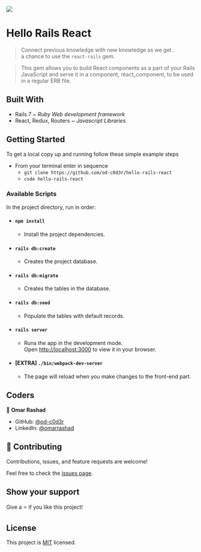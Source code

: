 ![](https://img.shields.io/badge/Microverse-blueviolet)

# Hello Rails React 

> Connect previous knowledge with new knowledge as we get .\
> a chance to use the `react-rails` gem. 

> This gem allows you to build React components as a part of your Rails JavaScript and serve it in a component, react_component, to be used in a regular ERB file.

## Built With

- Rails 7 ~ _Ruby Web development framework_
- React, Redux, Routers ~ _Javascript Libraries_ 

## Getting Started

To get a local copy up and running follow these simple example steps

- From your terminal enter in sequence
  - `git clone https://github.com/od-c0d3r/hello-rails-react`
  - `code hello-rails-react`

### Available Scripts

In the project directory, run in order:

- #### `npm install`

  - Install the project dependencies.

- #### `rails db:create`

  - Creates the project database.

- #### `rails db:migrate`

  - Creates the tables in the database.

- #### `rails db:seed`

  - Populate the tables with default records.

- #### `rails server`

  - Runs the app in the development mode.\
Open [http://localhost:3000](http://localhost:3000) to view it in your browser.

- #### [EXTRA] `./bin/webpack-dev-server` 

  - The page will reload when you make changes to the front-end part.

## Coders

👤 **Omar Rashad**

- GitHub: [@od-c0d3r](https://github.com/githubhandle)
- LinkedIn: [@omarrashad](https://linkedin.com/in/omarrashad)

## 🤝 Contributing

Contributions, issues, and feature requests are welcome!

Feel free to check the [issues page](../../issues/).

## Show your support

Give a ⭐️ if you like this project!

## License

This project is [MIT](./MIT.md) licensed.
